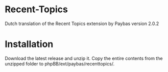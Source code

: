 Recent-Topics
=============

Dutch translation of the Recent Topics extension by Paybas version 2.0.2

Installation
============
Download the latest release and unzip it.
Copy the entire contents from the unzipped folder to phpBB/ext/paybas/recenttopics/.
